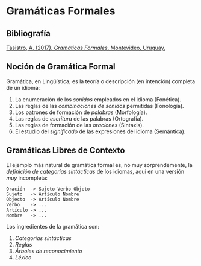 # Gramáticas Formales

## Bibliografía

[Tasistro, Á. (2017). *Gramáticas Formales*. Montevideo, Uruguay.](https://aulas.ort.edu.uy/pluginfile.php/232213/mod_resource/content/6/gramaticas%20formales.pdf)

## Noción de Gramática Formal

Gramática, en Lingüística, es la teoría o descripción (en intención) completa de un idioma:

1. La enumeración de los *sonidos* empleados en el idioma (Fonética). 
2. Las reglas de las *combinaciones de sonidos* permitidas (Fonología). 
3. Los patrones de formación de *palabras* (Morfología).
4. Las reglas de *escritura* de las palabras (Ortografía).
5. Las reglas de formación de las *oraciones* (Sintaxis).
6. El estudio del *significado* de las expresiones del idioma (Semántica).

## Gramáticas Libres de Contexto

El ejemplo más natural de gramática formal es, no muy sorprendemente, la *definición de categorías sintácticas* de los idiomas, aquí en una versión *muy* incompleta:

```
Oración  -> Sujeto Verbo Objeto
Sujeto   -> Artículo Nombre
Objecto  -> Artículo Nombre
Verbo    -> ...
Artículo -> ...
Nombre   -> ...
```

Los ingredientes de la gramática son:

1. *Categorías sintácticas*
2. *Reglas*
3. *Árboles de reconocimiento*
4. *Léxico*